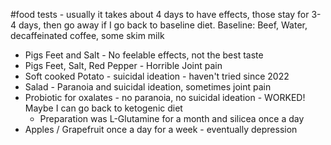 #food tests - usually it takes about 4 days to have effects, those stay for 3-4 days, then go away if I go back to baseline diet. Baseline: Beef, Water, decaffeinated coffee, some skim milk
* Pigs Feet and Salt - No feelable effects, not the best taste
* Pigs Feet, Salt, Red Pepper - Horrible Joint pain
* Soft cooked Potato - suicidal ideation - haven't tried since 2022
* Salad - Paranoia and suicidal ideation, sometimes joint pain
* Probiotic for oxalates - no paranoia, no suicidal ideation - WORKED! Maybe I can go back to ketogenic diet
  * Preparation was L-Glutamine for a month and silicea once a day
* Apples / Grapefruit once a day for a week - eventually depression
